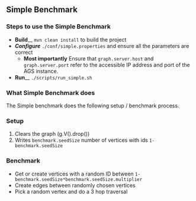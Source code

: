 
## Simple Benchmark


### Steps to use the Simple Benchmark
- **Build**__  `mvn clean install` to build the project
- **_Configure_**   `./conf/simple.properties` and ensure all the parameters are correct
  - **Most importantly** Ensure that  `graph.server.host` and `graph.server.port` refer to the accessible IP address and port of the AGS instance.
- **Run**__  `./scripts/run_simple.sh`

### What Simple Benchmark does 
The Simple benchmark does the following setup / benchmark process.

### Setup
1. Clears the graph (g.V().drop())
2. Writes `benchmark.seedSize` number of vertices with ids `1-benchmark.seedSize`

### Benchmark
- Get or create vertices with a random ID between `1-benchmark.seedSize*benchmark.seedSize.multiplier`
- Create edges between randomly chosen vertices
- Pick a random vertex and do a 3 hop traversal

